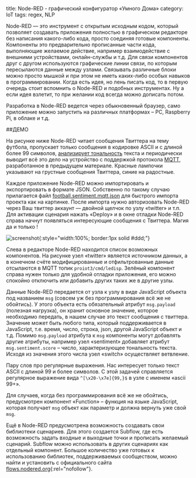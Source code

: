title:  Node-RED - графический конфигуратор «Умного Дома»
category: IoT
tags: regex, NLP

Node-RED — это инструмент с открытым исходным кодом, который позволяет создавать приложения  полностью в графическом редакторе без написания какого-либо кода, просто соединяя готовые компоненты. Компоненты это предварительно прописанные части кода, выполняющие желаемое действие, например взаимодействие с внешними устройствами, онлайн-службы и т.д. Для связи компонентов друг с другом используются графические линии связи, по которым пересылаются данные между узлами. Связывать различные блоки можно просто мышкой и при этом не иметь каких-либо особых навыков в программировании. Когда есть идея, но лень писать код, то в первую очередь стоит вспомнить о Node-RED и подобных инструментах. Ну а если идея взлетит, то при желании код всегда можно дописать потом.

Разработка в Node-RED ведется через обыкновенный браузер, само приложение можно запустить на различных платформах – PC, Raspberry Pi, в облаке и т.д. 

##ДЕМО

На рисунке ниже Node-RED читает сообщения Твиттера на тему футбола, пропускает только сообщения в кодировке ASCII и с длиной более 99 символов, [анализирует тональность]({filename}../../java/weka/2016-04-26-weka-sentiment/2016-04-26-weka-sentiment.md) текста и периодически выводит всё это дело на устройство с поддержкой протокола [MQTT]({filename}../contiki/2017-10-20-mqtt/2017-10-20-mqtt.md), разработанное в предыдущем материале. Красные лампочки указывают на грустные сообщения Твиттера, синие на радостные.

Каждое приложение Node-RED можно импортировать и экспортировать в формате JSON. Собственно по такому случаю прилагается файл [football.sentiment.mqtt.json]({attach}football.sentiment.mqtt.json) для быстрого импорта проекта как на картинке. После импорта нужно авторизовать Node-RED через Ваш твиттер аккаунт — двойной щелчок по узлу «twitter» и т.п. Для активации сценария нажать «Deploy» и в окне отладки Node-RED справа начнут появляться интересующие сообщения с Твиттера. Магия да и только !

![screenshot]({attach}run.png){:style="width:100%; border:1px solid #ddd;"}

Слева в редакторе Node-RED находится список возможных компонентов. На рисунке узел «twitter» является источником данных, а в конечном счёте модифицированные и отфильтрованные данные отсылаются в MQTT топик `proiot3/cmd/ledisp`. Зелёный компонент справа нужен только для удобной отладки приложения, его можно спокойно отключить или добавить других таких же в другие узлы.

Данные Node-RED передается от узла к узлу в виде JavaScript объекта под названием `msg` (совсем уж без программирования всё же не обойтись). У этого объекта есть обязательный атрибут `msg.payload` (полезная нагрузка), он хранит основное значение, которое необходимо передать, в нашем случае это текст сообщения с твиттера. Значение может быть любого типа, который поддерживается в JavaScript, т.е. время, число, строка, json, другой JavaScript объект и т.д. Помимо `msg.payload` атрибута к `msg` компоненты могут добавлять другие атрибуты, например узел «sentiment» добавляет атрибут `msg.sentiment.score` – число, характеризующее тональность текста. Исходя из значения этого числа узел «switch» осуществляет ветвление.

Пару слов про регулярные выражения. Нас интересует только текст ASCII с длиной 99 и более символов. С этой задачей справляется регулярное выражение вида `^[\x20-\x7e]{99,}$` в узле с именем «ascii 99+».

Для случаев, когда без программирования всё же не обойтись, предусмотрен компонент «Function» – функция на языке JavaScript, которая получает `msg` объект как параметр и должна вернуть уже свой `msg`.

Ещё в Node-RED предусмотрена возможность создавать свои библиотеки сценариев. Для этого создается Subflow, где есть возможность задать входные и выходные точки и прописать желаемый сценарий. Subflow можно использовать в других сценариях как отдельный компонент. Большое количество уже готовых к использованию библиотек, поддерживаемых сообществом, можно найти и установить с официального сайта [flows.nodered.org](http://flows.nodered.org){:rel="nofollow"}. 